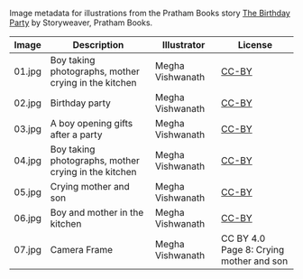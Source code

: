 Image metadata for illustrations from the Pratham Books story [The Birthday Party](https://storyweaver.org.in/stories/4084-the-birthday-party) by Storyweaver, Pratham Books.

Image | Description | Illustrator | License
----- | ----------- | ----------- | -------
01.jpg | Boy taking photographs, mother crying in the kitchen | Megha Vishwanath | [CC-BY](https://creativecommons.org/licenses/by/4.0/)
02.jpg | Birthday party | Megha Vishwanath | [CC-BY](https://creativecommons.org/licenses/by/4.0/)
03.jpg | A boy opening gifts after a party | Megha Vishwanath | [CC-BY](https://creativecommons.org/licenses/by/4.0/)
04.jpg | Boy taking photographs, mother crying in the kitchen | Megha Vishwanath | [CC-BY](https://creativecommons.org/licenses/by/4.0/)
05.jpg | Crying mother and son | Megha Vishwanath | [CC-BY](https://creativecommons.org/licenses/by/4.0/)
06.jpg | Boy and mother in the kitchen | Megha Vishwanath | [CC-BY](https://creativecommons.org/licenses/by/4.0/)
07.jpg | Camera Frame | Megha Vishwanath | CC BY 4.0 Page 8: Crying mother and son | Megha Vishwanath | [CC-BY](https://creativecommons.org/licenses/by/4.0/)
